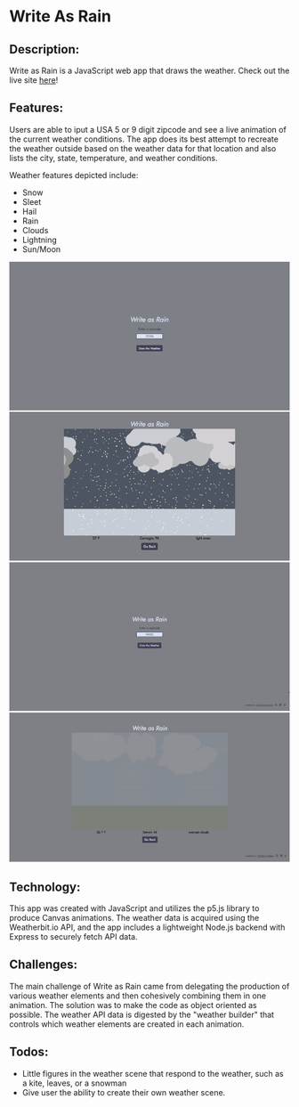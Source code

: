 # Write As Rain

## Description: 

Write as Rain is a JavaScript web app that draws the weather. Check out the live site [here](https://write-as-rain.herokuapp.com/)! 

## Features:
Users are able to iput a USA 5 or 9 digit zipcode and see a live animation of the current weather conditions. The app does its best attempt to recreate the weather outside based on the weather data for that location and also lists the city, state, temperature, and weather conditions.

Weather features depicted include: 
* Snow
* Sleet
* Hail
* Rain
* Clouds
* Lightning
* Sun/Moon

![](./src/images/gif3.gif)
![](./src/images/gif2.gif)
![](./src/images/lightraingif.gif)
![](./src/images/cloudygif2.gif)

## Technology:
This app was created with JavaScript and utilizes the p5.js library to produce Canvas animations. The weather data is acquired using the Weatherbit.io API, and the app includes a lightweight Node.js backend with Express to securely fetch API data.

## Challenges:
The main challenge of Write as Rain came from delegating the production of various weather elements and then cohesively combining them in one animation. The solution was to make the code as object oriented as possible. The weather API data is digested by the "weather builder" that controls which weather elements are created in each animation. 



## Todos:
* Little figures in the weather scene that respond to the weather, such as a kite, leaves, or a snowman
* Give user the ability to create their own weather scene.


